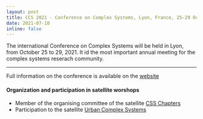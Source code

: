 ```yaml
---
layout: post
title: CCS 2021 - Conference on Complex Systems, Lyon, France, 25-29 October 2021
date: 2021-07-10
inline: false
---
```


The international Conference on Complex Systems will be held in Lyon, from October 25 to 29, 2021. It id the most important annual meeting for the complex systems reserach community.

***

Full information on the conference is available on the [website](https://ccs2021.univ-lyon1.fr/#HOME)

#### Organization and participation in satellite worshops
* Member of the organising committee of the satellite [CSS Chapters](https://compsysfrance.wixsite.com/chapters)
* Participation to the satellite [Urban Complex Systems](https://urbcompsys.github.io/)


